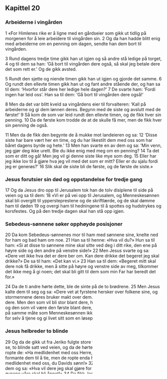 ## Kapittel 20

### Arbeiderne i vingården

1 «For Himlenes rike er å ligne med en gårdseier som gikk ut tidlig på morgenen for å leie arbeidere til vingården sin.
2 Og da han hadde blitt enig med arbeiderne om en penning om dagen, sendte han dem bort til vingården.

3 Rund dagens tredje time gikk han ut igjen og så andre stå ledige på torget,
4 og til dem sa han: ‘Gå bort til vingården dere også, så skal jeg betale dere det som rett er.’ Og de gikk avsted.

5 Rundt den sjette og niende timen gikk han ut igjen og gjorde det samme.
6 Og rundt den ellevte timen gikk han ut og fant andre stående der, og han sa til dem: ‘Hvorfor står dere her ledige hele dagen?’
7 De svarte ham: ‘Fordi ingen har leid oss’. Han sa til dem: ‘Gå bort til vingården dere også!’

8 Men da det var blitt kveld sa vingårdens eier til forvalteren: ‘Kall på arbeiderne og gi dem lønnen deres. Begynn med de siste og avslutt med de første!’
9 Så kom de som var leid rundt den ellevte timen, og de fikk hver sin penning.
10 Da de første kom trodde de at de skulle få mer, men de fikk hver sin penning de også.

11 Men da de fikk den begynte de å mukke mot landeieren og sa:
12 ‘Disse siste har bare vært her en time, og du har likestilt dem med oss som har båret dagens byrde og hete.’
13 Men han svarte en av dem og sa: ‘Min venn, jeg gjør deg ikke urett. Ble du ikke enig med meg om en penning?
14 Ta det som er ditt og gå! Men jeg vil gi denne siste like mye som deg.
15 Eller har jeg ikke lov til å gjøre hva jeg vil med det som er mitt? Eller er du sjalu fordi jeg er generøs?’
16 Slik skal de siste bli de første, og de første de siste.»

### Jesus forutsier sin død og oppstandelse for tredje gang

17 Og da Jesus dro opp til Jerusalem tok han de tolv disiplene til side på veien og sa til dem:
18 «Vi er på vei opp til Jerusalem, og Menneskesønnen skal bli overgitt til yppersteprestene og de skriftlærde, og de skal dømme ham til døden
19 og overgi ham til hedningene til å spottes og hudstrykes og korsfestes. Og på den tredje dagen skal han stå opp igjen.

### Sebedeus-sønnene søker opphøyde posisjoner

20 Da kom Sebedeus-sønnenes mor til ham med sønnene sine, knelte ned for ham og bad ham om noe.
21 Han sa til henne: «Hva vil du?» Hun sa til ham: «Si at disse to sønnene mine skal sitte ved deg i ditt rike, den ene på høyre side og den andre på venstre side!»
22 Men Jesus svarte og sa: «Dere vet ikke hva det er dere ber om. Kan dere drikke det begeret jeg skal drikke?» De sa til ham: «Det kan vi.»
23 Han sa til dem: «Begeret mitt skal dere nok få drikke, men å sitte på høyre og venstre side av meg, tilkommer det ikke meg å gi noen; det skal bli gitt til dem som min Far har beredt det for.»

24 Da de ti andre hørte dette, ble de sinte på de to brødrene.
25 Men Jesus kalte dem til seg og sa: «Dere vet at fyrstene hersker over folkene sine, og stormennene deres bruker makt over dem.
26 Slik skal det ikke være blant dere. Men den som vil bli stor blant dere, han skal være tjeneren deres,
27 og den som vil være den første blant dere, han skal være slaven deres –
28 på samme måte som Menneskesønnen ikke er kommet for å bli tjent, men for selv å tjene og gi livet sitt som en løsepenge for mange.»

### Jesus helbreder to blinde

29 Og da de gikk ut fra Jeriko fulgte store folkemengder etter ham.
30 Og se, to blinde satt ved veien, og da de hørte at det var Jesus som gikk forbi, ropte de: «Ha medlidenhet med oss Herre, du Davids sønn!»
31 Folket formante dem til å tie, men de ropte enda høyere og sa: «Herre, ha medlidenhet med oss, du Davids sønn!»
32 Og Jesus stoppet og kalte på dem og sa: «Hva vil dere jeg skal gjøre for dere?»
33 De sa: «Herre, at øynene våre skal bli åpnet!»
34 Da fikk Jesus inderlig medynk med dem og berørte øynene deres. Og straks fikk de synet igjen, og de fulgte ham.
